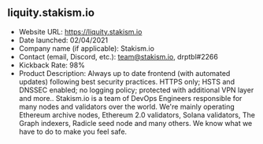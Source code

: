 ## liquity.stakism.io
- Website URL: https://liquity.stakism.io
- Date launched: 02/04/2021
- Company name (if applicable): Stakism.io 
- Contact (email, Discord, etc.): team@stakism.io, drptbl#2266
- Kickback Rate: 98%
- Product Description: Always up to date frontend (with automated updates) following best security practices. HTTPS only; HSTS and DNSSEC enabled; no logging policy; protected with additional VPN layer and more.. Stakism.io is a team of DevOps Engineers responsible for many nodes and validators over the world. We're mainly operating Ethereum archive nodes, Ethereum 2.0 validators, Solana validators, The Graph indexers, Radicle seed node and many others. We know what we have to do to make you feel safe.
